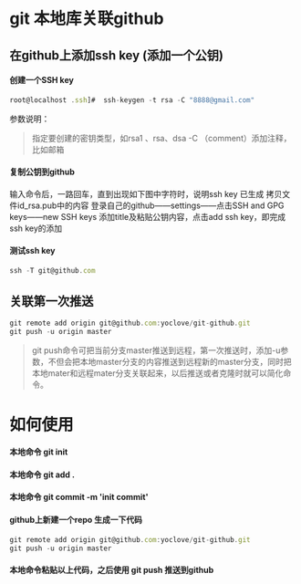 # git 本地库关联github

## 在github上添加ssh key (添加一个公钥)
#### 创建一个SSH key
```javascript
root@localhost .ssh]#  ssh-keygen -t rsa -C "8888@gmail.com"
```
参数说明：
> 指定要创建的密钥类型，如rsa1 、rsa、dsa
> -C （comment）添加注释，比如邮箱

#### 复制公钥到github

输入命令后，一路回车，直到出现如下图中字符时，说明ssh key 已生成
拷贝文件id_rsa.pub中的内容
登录自己的github——settings——点击SSH and GPG keys——new SSH keys
添加title及粘贴公钥内容，点击add ssh key，即完成ssh key的添加

#### 测试ssh key

```javascript
ssh -T git@github.com
```

## 关联第一次推送
```javascript
git remote add origin git@github.com:yoclove/git-github.git
git push -u origin master
```

> git push命令可把当前分支master推送到远程，第一次推送时，添加-u参数，不但会把本地master分支的内容推送到远程新的master分支，同时把本地mater和远程mater分支关联起来，以后推送或者克隆时就可以简化命令。


# 如何使用


#### 本地命令 git init
#### 本地命令 git add .
#### 本地命令 git commit -m 'init commit'
#### github上新建一个repo 生成一下代码
```javascript
git remote add origin git@github.com:yoclove/git-github.git
git push -u origin master
```
#### 本地命令粘贴以上代码，之后使用 git push 推送到github

